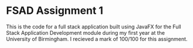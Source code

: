 # FSAD Assignment 1
This is the code for a full stack application built using JavaFX for the Full Stack Application Development module during my first year at the University of Birmingham. I recieved a mark of 100/100 for this assignment.
